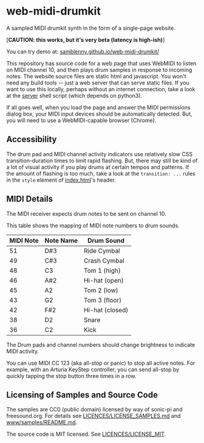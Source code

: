 <!-- SPDX-License-Identifier: MIT -->
<!-- SPDX-FileCopyrightText: Copyright 2024 Sam Blenny -->
# web-midi-drumkit

A sampled MIDI drumkit synth in the form of a single-page website.

[**CAUTION: this works, but it's very beta (latency is high-ish)**]

You can try demo at:
[samblenny.github.io/web-midi-drumkit/](https://samblenny.github.io/web-midi-drumkit/)

This repository has source code for a web page that uses WebMIDI to listen on
MIDI channel 10, and then plays drum samples in response to incoming notes. The
website source files are static html and javascript. You won't need any build
tools -- just a web server that can serve static files. If you want to use this
locally, perhaps without an internet connection, take a look at the
[server](server) shell script (which depends on python3).

If all goes well, when you load the page and answer the MIDI permissions dialog
box, your MIDI input devices should be automatically detected. But, you will
need to use a WebMIDI-capable browser (Chrome).


## Accessibility

The drum pad and MIDI channel activity indicators use relatively slow CSS
transition-duration times to limit rapid flashing. But, there may still be
kind of a lot of visual activity if you play drums at certain tempos and
patterns. If the amount of flashing is too much, take a look at the
`transition: ...` rules in the `style` element of [index.html](index.html)'s
header.


## MIDI Details

The MIDI receiver expects drum notes to be sent on channel 10.

This table shows the mapping of MIDI note numbers to drum sounds.

| MIDI Note | Note Name | Drum Sound |
| --------- | --------- | ---------- |
| 51 | D#3 | Ride Cymbal |
| 49 | C#3 | Crash Cymbal |
| 48 | C3  | Tom 1 (high) |
| 46 | A#2 | Hi-hat (open) |
| 45 | A2  | Tom 2 (low) |
| 43 | G2  | Tom 3 (floor) |
| 42 | F#2 | Hi-hat (closed) |
| 38 | D2  | Snare |
| 36 | C2  | Kick |

The Drum pads and channel numbers should change brightness to indicate MIDI
activity.

You can use MIDI CC 123 (aka all-stop or panic) to stop all active notes. For
example, with an Arturia KeyStep controller, you can send all-stop by quickly
tapping the stop button three times in a row.


## Licensing of Samples and Source Code

The samples are CC0 (public domain) licensed by way of sonic-pi and
freesound\.org. For details see
[LICENCES/LICENSE_SAMPLES.md](LICENCES/LICENSE_SAMPLES.md) and
[www/samples/README.md](www/samples/README.md).

The source code is MIT licensed. See
[LICENCES/LICENSE_MIT](LICENCES/LICENSE_MIT).
